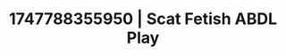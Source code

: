 ---
categories:
- Dominant softness
- Eye contact kink
- Erogenous zones
- Dreamy pleasure
- Soft domination
image: /assets/images/1747788355950.jpg
layout: post
seo:
  description: Featured content with artistic ABDL Play, Scat Fetish. HD images available.
  keywords: ABDL Play, Scat Fetish
  og_image: /assets/images/1747788355950.jpg
  schema_type: VisualArtwork
tags:
- '#1747788355950'
- Scat Fetish
- ABDL Play
title: 1747788355950 | Scat Fetish ABDL Play
---